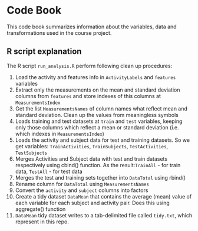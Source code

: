 # Code Book

This code book summarizes information about the variables, data and transformations used in the course project.

## R script explanation

The R script `run_analysis.R` perform following clean up procedures:

1. Load the activity and features info in `ActivityLabels` and `features` variables
2. Extract only the measurements on the mean and standard deviation columns from `features` and store indexes of this columns at    `MeasurementsIndex`
3. Get the list `MeasurementsNames` of column names what reflect mean and standard deviation. 
   Clean up the values from meaningless symbols
4. Loads training and test datasets at `train` and `test` variables, keeping only those columns which
   reflect a mean or standard deviation (i.e. which indexes in `MeasurementsIndex`)
5. Loads the activity and subject data for test and training datasets. So we get variables: `TrainActivities`, `TrainSubjects`,    `TestActivities`, `TestSubjects`
6. Merges Activities and Subject data with test and train datasets respectively using cbind() function. 
   As the result:`TrainAll` - for train data, `TestAll` - for test data
7. Merges the test and training sets together into `DataTotal` using rbind()
8. Rename column for `DataTotal` using `MeasurementsNames`
9. Convert the `activity` and `subject` columns into factors
10. Create a tidy dataset `DataMean` that contains the average (mean) value of each
   variable for each subject and activity pair. Does this using aggregate() function
11. `DataMean` tidy dataset writes to a tab-delimited file called `tidy.txt`, which represent in this repo.


